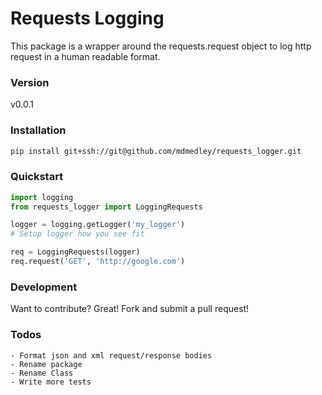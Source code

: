 # Requests Logging

This package is a wrapper around the requests.request object to log http request in a human readable format.

### Version
v0.0.1


### Installation
```sh
pip install git+ssh://git@github.com/mdmedley/requests_logger.git
```


### Quickstart
```python
import logging
from requests_logger import LoggingRequests

logger = logging.getLogger('my_logger')
# Setup logger how you see fit

req = LoggingRequests(logger)
req.request('GET', 'http://google.com')
```


### Development
Want to contribute? Great! Fork and submit a pull request!


### Todos

    - Format json and xml request/response bodies
    - Rename package
    - Rename Class
    - Write more tests
